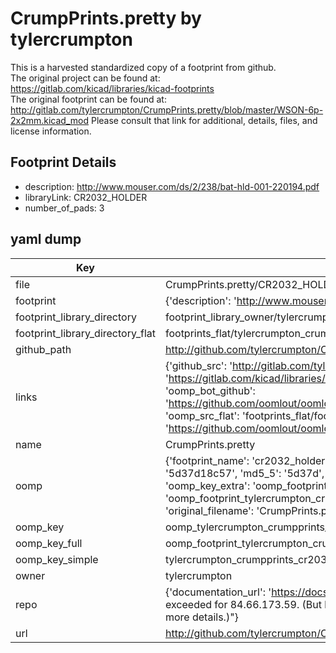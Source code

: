 # CrumpPrints.pretty by tylercrumpton  
This is a harvested standardized copy of a footprint from github.  
The original project can be found at:  
https://gitlab.com/kicad/libraries/kicad-footprints  
The original footprint can be found at:
http://gitlab.com/tylercrumpton/CrumpPrints.pretty/blob/master/WSON-6p-2x2mm.kicad_mod
Please consult that link for additional, details, files, and license information.  
## Footprint Details
* description: http://www.mouser.com/ds/2/238/bat-hld-001-220194.pdf  
* libraryLink: CR2032_HOLDER  
* number_of_pads: 3  
## yaml dump  
| Key | Value |  
| --- | --- |  
| file | CrumpPrints.pretty/CR2032_HOLDER.kicad_mod |  
| footprint | {'description': 'http://www.mouser.com/ds/2/238/bat-hld-001-220194.pdf', 'libraryLink': 'CR2032_HOLDER', 'number_of_pads': 3} |  
| footprint_library_directory | footprint_library_owner/tylercrumpton_CrumpPrints.pretty |  
| footprint_library_directory_flat | footprints_flat/tylercrumpton_crumpprints_cr2032_holder/working |  
| github_path | http://github.com/tylercrumpton/CrumpPrints.pretty/blob/master/CR2032_HOLDER.kicad_mod |  
| links | {'github_src': 'http://gitlab.com/tylercrumpton/CrumpPrints.pretty/blob/master/WSON-6p-2x2mm.kicad_mod', 'github_src_repo': 'https://gitlab.com/kicad/libraries/kicad-footprints', 'oomp_bot': 'footprints/tylercrumpton_crumpprints_cr2032_holder/working', 'oomp_bot_github': 'https://github.com/oomlout/oomlout_oomp_footprint_bot/tree/main/footprints/tylercrumpton_crumpprints_cr2032_holder/working', 'oomp_src_flat': 'footprints_flat/footprints_flat/tylercrumpton_crumpprints_cr2032_holder/working', 'oomp_src_flat_github': 'https://github.com/oomlout/oomlout_oomp_footprint_src/tree/main/footprints_flat/tylercrumpton_crumpprints_cr2032_holder/working'} |  
| name | CrumpPrints.pretty |  
| oomp | {'footprint_name': 'cr2032_holder', 'library_name': 'crumpprints', 'md5': '5d37d18c57400b6799c2dc14d33c68d7', 'md5_10': '5d37d18c57', 'md5_5': '5d37d', 'md5_6': '5d37d1', 'oomp_key': 'oomp_tylercrumpton_crumpprints_cr2032_holder', 'oomp_key_extra': 'oomp_footprint_tylercrumpton_crumpprints_cr2032_holder', 'oomp_key_full': 'oomp_footprint_tylercrumpton_crumpprints_cr2032_holder_5d37d1', 'oomp_key_simple': 'tylercrumpton_crumpprints_cr2032_holder', 'original_filename': 'CrumpPrints.pretty/CR2032_HOLDER.kicad_mod', 'owner_name': 'tylercrumpton'} |  
| oomp_key | oomp_tylercrumpton_crumpprints_cr2032_holder |  
| oomp_key_full | oomp_footprint_tylercrumpton_crumpprints_cr2032_holder |  
| oomp_key_simple | tylercrumpton_crumpprints_cr2032_holder |  
| owner | tylercrumpton |  
| repo | {'documentation_url': 'https://docs.github.com/rest/overview/resources-in-the-rest-api#rate-limiting', 'message': "API rate limit exceeded for 84.66.173.59. (But here's the good news: Authenticated requests get a higher rate limit. Check out the documentation for more details.)"} |  
| url | http://github.com/tylercrumpton/CrumpPrints.pretty |  


